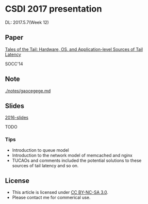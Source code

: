 # CSDI 2017 presentation

DL: 2017.5.7(Week 12)

## Paper

[Tales of the Tail: Hardware, OS, and Application-level Sources of Tail Latency](https://www.drkp.net/papers/latency-socc14.pdf)

SOCC'14

## Note

[./notes/gaocegege.md](./notes/gaocegege.md)

## Slides

[2016-slides](http://ipads.se.sjtu.edu.cn/courses/csdi-2016/2016/presents/group20.pdf)

TODO

### Tips

* Introduction to queue model
* Introduction to the network model of memcached and nginx
* TUCAOs and comments included the potential solutions to these sources of tail latency and so on.

## License

- This article is licensed under [CC BY-NC-SA 3.0](https://creativecommons.org/licenses/by-nc-sa/3.0/).
- Please contact me for commerical use.
